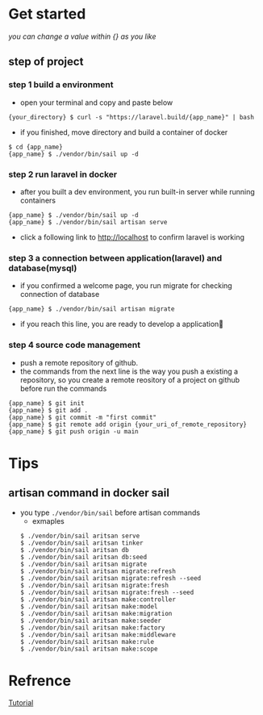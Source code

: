 # Get started
*you can change a value within {} as you like*
## step of project
### step 1 build a environment
- open your terminal and copy and paste below
```
{your_directory} $ curl -s "https://laravel.build/{app_name}" | bash
```

- if you finished, move directory and build a container of docker
```
$ cd {app_name}
{app_name} $ ./vendor/bin/sail up -d
```
### step 2 run laravel in docker
- after you built a dev environment, you run built-in server while running containers
```
{app_name} $ ./vendor/bin/sail up -d
{app_name} $ ./vendor/bin/sail artisan serve
```
- click a following link to [http://localhost](http://localhost/) to confirm laravel is working

### step 3 a connection between application(laravel) and database(mysql)
- if you confirmed a welcome page, you run migrate for checking connection of database
```
{app_name} $ ./vendor/bin/sail artisan migrate
```
- if you reach this line, you are ready to develop a application🎉

### step 4 source code management
- push a remote repository of github.
- the commands from the next line is the way you push a existing a repository, so you create a remote reository of a project on github before run the commands
```
{app_name} $ git init
{app_name} $ git add .
{app_name} $ git commit -m "first commit"
{app_name} $ git remote add origin {your_uri_of_remote_repository}
{app_name} $ git push origin -u main
```

# Tips
## artisan command in docker sail
- you type `./vendor/bin/sail` before artisan commands
    - exmaples
    ```
    $ ./vendor/bin/sail aritsan serve
    $ ./vendor/bin/sail aritsan tinker
    $ ./vendor/bin/sail aritsan db
    $ ./vendor/bin/sail aritsan db:seed
    $ ./vendor/bin/sail aritsan migrate
    $ ./vendor/bin/sail aritsan migrate:refresh
    $ ./vendor/bin/sail aritsan migrate:refresh --seed
    $ ./vendor/bin/sail aritsan migrate:fresh
    $ ./vendor/bin/sail aritsan migrate:fresh --seed
    $ ./vendor/bin/sail aritsan make:controller
    $ ./vendor/bin/sail aritsan make:model
    $ ./vendor/bin/sail aritsan make:migration
    $ ./vendor/bin/sail aritsan make:seeder
    $ ./vendor/bin/sail aritsan make:factory
    $ ./vendor/bin/sail aritsan make:middleware
    $ ./vendor/bin/sail aritsan make:rule
    $ ./vendor/bin/sail aritsan make:scope
    ```

# Refrence
[Tutorial](https://www.hypertextcandy.com/laravel-tutorial-introduction/)
